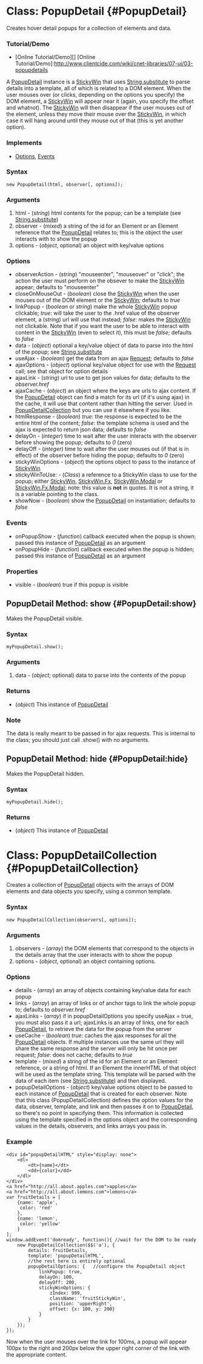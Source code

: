 Class: PopupDetail {#PopupDetail}
===================================

Creates hover detail popups for a collection of elements and data.

### Tutorial/Demo

* [Online Tutorial/Demo][]
[Online Tutorial/Demo]:http://www.clientcide.com/wiki/cnet-libraries/07-ui/03-popupdetails

A [PopupDetail][] instance is a [StickyWin][] that uses [String.substitute][] to parse details into a template, all of which is related to a DOM element. When the user mouses over (or clicks, depending on the options you specify) the DOM element, a [StickyWin][] will appear near it (again, you specify the offset and whatnot). The [StickyWin][] will then disappear if the user mouses out of the element, unless they move their mouse over the [StickyWin][], in which case it will hang around until they mouse out of that (this is yet another option).

### Implements

* [Options][], [Events][]

### Syntax

	new PopupDetail(html, observer[, options]);

### Arguments

1. html - (*string*) html contents for the popup; can be a template (see [String.substitute][])
2. observer - (*mixed*) a string of the id for an Element or an Element reference that the [PopupDetail][] relates to; this is the object the user interacts with to show the popup
2. options - (*object*, optional) an object with key/value options

### Options

* observerAction - (*string*) "mouseenter", "mouseover" or "click"; the action the user must perform on the obsever to make the [StickyWin][] appear; defaults to "mouseenter"
* closeOnMouseOut - (*boolean*) close the [StickyWin][] when the user mouses out of the DOM element or the [StickyWin][]; defaults to *true*
* linkPopup - (*boolean* or *string*) make the whole [StickyWin][] popup clickable; *true*: will take the user to the .href value of the observer element, a (*string*) url will use that instead; *false*: makes the [StickyWin][] not clickable. Note that if you want the user to be able to interact with content in the [StickyWin][] (even to select it), this must be *false*; defaults to *false*
* data - (*object*) optional a key/value object of data to parse into the html of the popup; see [String.substitute][]
* useAjax - (*boolean*) get the data from an ajax [Request][]; defaults to *false*
* ajaxOptions - (*object*) optional key/value object for use with the [Request][] call; see that object for option details
* ajaxLink - (*string*) url to use to get json values for data; defaults to the *observer.href*
* ajaxCache - (*object*) an object where the keys are urls to ajax content. If the [PopupDetail][] object can find a match for its url (if it's using ajax) in the cache, it will use that content rather than hitting the server. Used in [PopupDetailCollection][] but you can use it elsewhere if you like.
* htmlResponse - (*boolean*) *true*: the response is expected to be the entire html of the content; *false*: the template schema is used and the ajax is expected to return json data; defaults to *false*
* delayOn - (*integer*) time to wait after the user interacts with the observer before showing the popup; defaults to *0* (zero)
* delayOff - (*integer*) time to wait after the user mouses out (if that is in effect) of the observer before hiding the popup; defaults to *0* (zero)
* stickyWinOptions - (*object*) the options object to pass to the instance of [StickyWin][]
* stickyWinToUse: - (*Class*) a reference to a StickyWin class to use for the popup; either [StickyWin][], [StickyWin.Fx][], [StickyWin.Modal][] or [StickyWin.Fx.Modal][]; note: this value is **not** in quotes. It is not a string, it is a variable pointing to the class.
* showNow - (*boolean*) show the [PopupDetail][] on instantiation; defaults to *false*

### Events

* onPopupShow - (*function*) callback executed when the popup is shown; passed this instance of [PopupDetail][] as an argument
* onPopupHide - (*function*) callback executed when the popup is hidden; passed this instance of [PopupDetail][] as an argument

### Properties

* visible - (*boolean*) true if this popup is visible

PopupDetail Method: show {#PopupDetail:show}
--------------------------------------------

Makes the PopupDetail visible.

### Syntax

	myPopupDetail.show();

### Arguments

1. data - (*object*; optional) data to parse into the contents of the popup

### Returns

* (*object*) This instance of [PopupDetail][]

### Note

The data is really meant to be passed in for ajax requests. This is internal to the class; you should just call .show() with no arguments.

PopupDetail Method: hide {#PopupDetail:hide}
--------------------------------------------

Makes the PopupDetail hidden.

### Syntax

	myPopupDetail.hide();

### Returns

* (*object*) This instance of [PopupDetail][]


Class: PopupDetailCollection {#PopupDetailCollection}
=====================================================

Creates a collection of [PopupDetail][] objects with the arrays of DOM elements and data objects you specify, using a common template.

### Syntax

	new PopupDetailCollection(observers[, options]);

### Arguments

1. observers - (*array*) the DOM elements that correspond to the objects in the details array that the user interacts with to show the popup
2. options - (*object*, optional) an object containing options.

### Options

* details - (*array*) an array of objects containing key/value data for each popup
* links - (*array*) an array of links or of anchor tags to link the whole popup to; defaults to	*observer.href*
* ajaxLinks - (*array*) if in popupDetailOptions you specify useAjax = true, you must also pass it a url; ajaxLinks is an array of links, one for each [PopupDetail][], to retrieve the data for the popup from the server
* useCache - (*boolean*) *true*: caches the ajax responses for all the [PopupDetail][] objects. If multiple instances use the same url they will share the same response and the server will only be hit once per request; *false*: does not cache; defaults to *true*
* template - (*mixed*) a string of the id for an Element or an Element reference, or a string of html. If an Element the innerHTML of that object will be used as the template string. This template will be parsed with the data of each item (see [String.substitute][]) and then displayed.
* popupDetailOptions - (*object*) key/value options object to be passed to each instance of [PopupDetail][] that is created for each observer. Note that this class (PopupDetailCollection) defines the option values for the data, observer, template, and link and then passes it on to [PopupDetail][], so there's no point in specifying them. This information is collected using the template specified in the options object and the corresponding values in the details, observers, and links arrays you pass in.

### Example

	<div id="popupDetailHTML" style="display: none">
		<dl>
			<dt>{name}</dt>
			<dd>{color}</dd>
		</dl>
	</div>
	<a href="http://all.about.apples.com">apples</a>
	<a href="http://all.about.lemons.com">lemons</a>
	var fruitDetails = [
		{name: 'apple',
		 color: 'red'
		},
		{name: 'lemon',
		 color: 'yellow'
		}
	];
	window.addEvent('domready', function(){ //wait for the DOM to be ready
		new PopupDetailCollection($$('a'), {
			details: fruitDetails,
			template: 'popupDetailHTML',
			//the rest here is entirely optional
			popupDetailOptions: {	//configure the PopupDetail object
				linkPopup: true,
				delayOn: 100,
				delayOff: 200,
				stickyWinOptions: {
					zIndex: 999,
					className: 'fruitStickyWin',
					position: 'upperRight',
					offset: {x: 100, y: 200}
				}
			}
		});
	});

Now when the user mouses over the link for 100ms, a popup will appear 100px to the right and 200px below the upper right corner of the link with the appropriate content.

[PopupDetail]: #PopupDetail
[PopupDetailCollection]: #PopupDetailCollection
[StickyWin]: /docs/UI/StickyWin
[StickyWin.Fx]: /docs/UI/StickyWin.Fx
[StickyWin.Modal]: /docs/UI/StickyWin.Modal
[StickyWin.Fx.Modal]: /docs/UI/StickyWin.Modal#StickyWin.Fx.Modal
[String.substitute]: http://docs.mootools.net/Native/String#String:substitute
[Request]: http://docs.mootools.net/Request/Request
[Options]: http://docs.mootools.net/Class/Class.Extras#Options
[Events]: http://docs.mootools.net/Class/Class.Extras#Events
